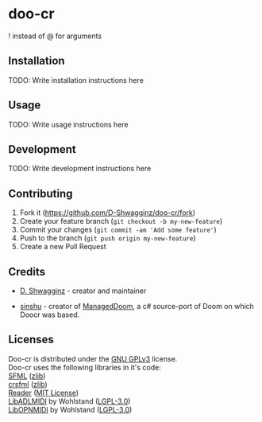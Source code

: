 # doo-cr

! instead of @ for arguments

## Installation

TODO: Write installation instructions here

## Usage

TODO: Write usage instructions here

## Development

TODO: Write development instructions here

## Contributing

1. Fork it (<https://github.com/D-Shwagginz/doo-cr/fork>)
2. Create your feature branch (`git checkout -b my-new-feature`)
3. Commit your changes (`git commit -am 'Add some feature'`)
4. Push to the branch (`git push origin my-new-feature`)
5. Create a new Pull Request

## Credits

- [D. Shwagginz](https://github.com/D-Shwagginz) - creator and maintainer

- [sinshu](https://github.com/sinshu) - creator of [ManagedDoom](https://github.com/sinshu/managed-doom), a c# source-port of Doom on which Doocr was based.

## Licenses
Doo-cr is distributed under the [GNU GPLv3](https://github.com/D-Shwagginz/doo-cr/blob/master/LICENSE) license. <br>
Doo-cr uses the following libraries in it's code: <br>
[SFML](https://github.com/SFML/SFML) ([zlib](https://github.com/SFML/SFML/blob/master/license.md)) <br>
[crsfml](https://github.com/oprypin/crsfml) ([zlib](https://github.com/oprypin/crsfml/blob/master/LICENSE.md)) <br>
[Reader](https://github.com/crystal-term/reader) ([MIT License](https://github.com/crystal-term/reader/blob/master/LICENSE)) <br>
[LibADLMIDI](https://github.com/Wohlstand/libADLMIDI) by Wohlstand ([LGPL-3.0](https://github.com/Wohlstand/libADLMIDI/blob/master/LICENSE)) <br>
[LibOPNMIDI](https://github.com/Wohlstand/libOPNMIDI) by Wohlstand ([LGPL-3.0](https://github.com/Wohlstand/libOPNMIDI/blob/master/LICENSE)) <br>